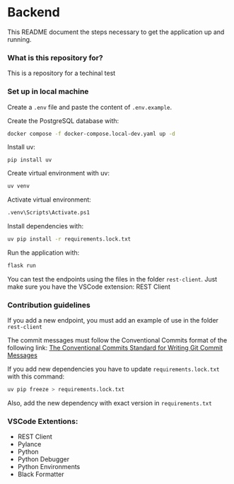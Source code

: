 # Backend

This README document the steps necessary to get the application up and running.

### What is this repository for?

This is a repository for a techinal test

### Set up in local machine

Create a `.env` file and paste the content of `.env.example`.

Create the PostgreSQL database with:

```bash
docker compose -f docker-compose.local-dev.yaml up -d
```

Install uv:

```
pip install uv
```

Create virtual environment with uv:

```bash
uv venv
```

Activate virtual environment:

```bash
.venv\Scripts\Activate.ps1
```

Install dependencies with:

```bash
uv pip install -r requirements.lock.txt
```

Run the application with:

```bash
flask run
```

You can test the endpoints using the files in the folder `rest-client`. Just make sure you have the VSCode extension: REST Client

### Contribution guidelines

If you add a new endpoint, you must add an example of use in the folder `rest-client`

The commit messages must follow the Conventional Commits format of the following link:
[The Conventional Commits Standard for Writing Git Commit Messages](https://docs.bigtomcat.com/en/posts/git/Git%20Commits)

If you add new dependencies you have to update `requirements.lock.txt` with this command:
```bash
uv pip freeze > requirements.lock.txt
```

Also, add the new dependency with exact version in `requirements.txt`

### VSCode Extentions:

- REST Client
- Pylance
- Python
- Python Debugger
- Python Environments
- Black Formatter
